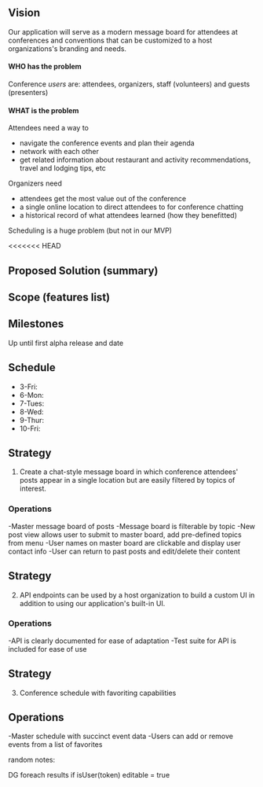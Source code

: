 ## Vision
Our application will serve as a modern message board for attendees at conferences and conventions that can be customized to a host organizations's branding and needs.

#### WHO has the problem
Conference _users_ are: attendees, organizers, staff (volunteers) and guests (presenters)

#### WHAT is the problem
Attendees need a way to
- navigate the conference events and plan their agenda
- network with each other
- get related information about restaurant and activity recommendations, travel and lodging tips, etc

Organizers need
- attendees get the most value out of the conference
- a single online location to direct attendees to for conference chatting
- a historical record of what attendees learned (how they benefitted)

Scheduling is a huge problem (but not in our MVP)


<<<<<<< HEAD
## Proposed Solution (summary)


## Scope (features list)


## Milestones
Up until first alpha release and date


## Schedule
- 3-Fri:
- 6-Mon:
- 7-Tues:
- 8-Wed:
- 9-Thur:
- 10-Fri:

## Strategy
1. Create a chat-style message board in which conference attendees' posts appear in a single location but are easily filtered by topics of interest.
### Operations
-Master message board of posts
-Message board is filterable by topic
-New post view allows user to submit to master board, add pre-defined topics from menu
-User names on master board are clickable and display user contact info
-User can return to past posts and edit/delete their content

## Strategy
2. API endpoints can be used by a host organization to build a custom UI in addition to using our application's built-in UI.
### Operations
-API is clearly documented for ease of adaptation
-Test suite for API is included for ease of use

## Strategy
3. Conference schedule with favoriting capabilities
## Operations
-Master schedule with succinct event data
-Users can add or remove events from a list of favorites



















random notes:

DG  foreach results if isUser(token) editable = true
